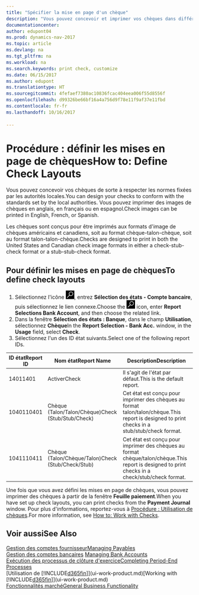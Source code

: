 ```yaml
---
title: "Spécifier la mise en page d'un chèque"
description: "Vous pouvez concevoir et imprimer vos chèques dans différents formats pour respecter des normes."
documentationcenter: 
author: edupont04
ms.prod: dynamics-nav-2017
ms.topic: article
ms.devlang: na
ms.tgt_pltfrm: na
ms.workload: na
ms.search.keywords: print check, customize
ms.date: 06/15/2017
ms.author: edupont
ms.translationtype: HT
ms.sourcegitcommit: 4fefaef7380ac10836fcac404eea006f55d8556f
ms.openlocfilehash: d99326be66bf16a4a756d9f78e11f9af37e11fbd
ms.contentlocale: fr-fr
ms.lasthandoff: 10/16/2017

---
```

# <a name="how-to-define-check-layouts"></a><span data-ttu-id="c14ee-103">Procédure : définir les mises en page de chèques</span><span class="sxs-lookup"><span data-stu-id="c14ee-103">How to: Define Check Layouts</span></span>
<span data-ttu-id="c14ee-104">Vous pouvez concevoir vos chèques de sorte à respecter les normes fixées par les autorités locales.</span><span class="sxs-lookup"><span data-stu-id="c14ee-104">You can design your checks to conform with the standards set by the local authorities.</span></span> <span data-ttu-id="c14ee-105">Vous pouvez imprimer des images de chèques en anglais, en français ou en espagnol.</span><span class="sxs-lookup"><span data-stu-id="c14ee-105">Check images can be printed in English, French, or Spanish.</span></span>

<span data-ttu-id="c14ee-106">Les chèques sont conçus pour être imprimés aux formats d'image de chèques américains et canadiens, soit au format chèque-talon-chèque, soit au format talon-talon-chèque.</span><span class="sxs-lookup"><span data-stu-id="c14ee-106">Checks are designed to print in both the United States and Canadian check image formats in either a check-stub-check format or a stub-stub-check format.</span></span>

## <a name="to-define-check-layouts"></a><span data-ttu-id="c14ee-107">Pour définir les mises en page de chèques</span><span class="sxs-lookup"><span data-stu-id="c14ee-107">To define check layouts</span></span>
1. <span data-ttu-id="c14ee-108">Sélectionnez l'icône ![Page ou état pour la recherche](media/ui-search/search_small.png "icône Page ou état pour la recherche"), entrez **Sélection des états - Compte bancaire**, puis sélectionnez le lien connexe.</span><span class="sxs-lookup"><span data-stu-id="c14ee-108">Choose the ![Search for Page or Report](media/ui-search/search_small.png "Search for Page or Report icon") icon, enter **Report Selections Bank Account**, and then choose the related link.</span></span>
2. <span data-ttu-id="c14ee-109">Dans la fenêtre **Sélection des états : Banque**, dans le champ **Utilisation**, sélectionnez **Chèque**</span><span class="sxs-lookup"><span data-stu-id="c14ee-109">In the **Report Selection - Bank Acc.** window, in the **Usage** field, select **Check**.</span></span>
3. <span data-ttu-id="c14ee-110">Sélectionnez l'un des ID état suivants.</span><span class="sxs-lookup"><span data-stu-id="c14ee-110">Select one of the following report IDs.</span></span>

| <span data-ttu-id="c14ee-111">ID état</span><span class="sxs-lookup"><span data-stu-id="c14ee-111">Report ID</span></span> | <span data-ttu-id="c14ee-112">Nom état</span><span class="sxs-lookup"><span data-stu-id="c14ee-112">Report Name</span></span> | <span data-ttu-id="c14ee-113">Description</span><span class="sxs-lookup"><span data-stu-id="c14ee-113">Description</span></span> |
| --- | --- | --- |
| <span data-ttu-id="c14ee-114">1401</span><span class="sxs-lookup"><span data-stu-id="c14ee-114">1401</span></span> |<span data-ttu-id="c14ee-115">Activer</span><span class="sxs-lookup"><span data-stu-id="c14ee-115">Check</span></span> |<span data-ttu-id="c14ee-116">Il s'agit de l'état par défaut.</span><span class="sxs-lookup"><span data-stu-id="c14ee-116">This is the default report.</span></span> |
| <span data-ttu-id="c14ee-117">10401</span><span class="sxs-lookup"><span data-stu-id="c14ee-117">10401</span></span> |<span data-ttu-id="c14ee-118">Chèque (Talon/Talon/Chèque)</span><span class="sxs-lookup"><span data-stu-id="c14ee-118">Check (Stub/Stub/Check)</span></span> |<span data-ttu-id="c14ee-119">Cet état est conçu pour imprimer des chèques au format talon/talon/chèque.</span><span class="sxs-lookup"><span data-stu-id="c14ee-119">This report is designed to print checks in a stub/stub/check format.</span></span> |
| <span data-ttu-id="c14ee-120">10411</span><span class="sxs-lookup"><span data-stu-id="c14ee-120">10411</span></span> |<span data-ttu-id="c14ee-121">Chèque (Talon/Chèque/Talon)</span><span class="sxs-lookup"><span data-stu-id="c14ee-121">Check (Stub/Check/Stub)</span></span> |<span data-ttu-id="c14ee-122">Cet état est conçu pour imprimer des chèques au format chèque/talon/chèque.</span><span class="sxs-lookup"><span data-stu-id="c14ee-122">This report is designed to print checks in a check/stub/check format.</span></span> |

<span data-ttu-id="c14ee-123">Une fois que vous avez défini les mises en page de chèques, vous pouvez imprimer des chèques à partir de la fenêtre **Feuille paiement**.</span><span class="sxs-lookup"><span data-stu-id="c14ee-123">When you have set up check layouts, you can print checks from the **Payment Journal** window.</span></span> <span data-ttu-id="c14ee-124">Pour plus d'informations, reportez-vous à [Procédure : Utilisation de chèques](payables-how-work-checks.md).</span><span class="sxs-lookup"><span data-stu-id="c14ee-124">For more information, see [How to: Work with Checks](payables-how-work-checks.md).</span></span>

## <a name="see-also"></a><span data-ttu-id="c14ee-125">Voir aussi</span><span class="sxs-lookup"><span data-stu-id="c14ee-125">See Also</span></span>
[<span data-ttu-id="c14ee-126">Gestion des comptes fournisseur</span><span class="sxs-lookup"><span data-stu-id="c14ee-126">Managing Payables</span></span>](payables-manage-payables.md)  
<span data-ttu-id="c14ee-127">[Gestion des comptes bancaires](bank-manage-bank-accounts.md) </span><span class="sxs-lookup"><span data-stu-id="c14ee-127">[Managing Bank Accounts](bank-manage-bank-accounts.md) </span></span>  
[<span data-ttu-id="c14ee-128">Exécution des processus de clôture d'exercice</span><span class="sxs-lookup"><span data-stu-id="c14ee-128">Completing Period-End Processes</span></span>](year-how-complete-period-end-processes.md)  
<span data-ttu-id="c14ee-129">[Utilisation de [!INCLUDE[d365fin](includes/d365fin_md.md)]](ui-work-product.md)</span><span class="sxs-lookup"><span data-stu-id="c14ee-129">[Working with [!INCLUDE[d365fin](includes/d365fin_md.md)]](ui-work-product.md)</span></span>  
[<span data-ttu-id="c14ee-130">Fonctionnalités marché</span><span class="sxs-lookup"><span data-stu-id="c14ee-130">General Business Functionality</span></span>](ui-across-business-areas.md)


